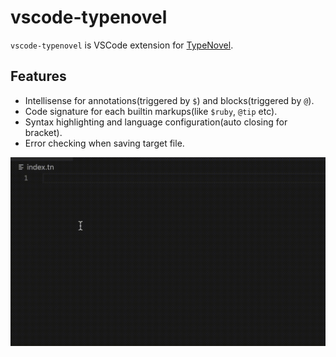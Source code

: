 # vscode-typenovel

`vscode-typenovel` is VSCode extension for [TypeNovel](https://github.com/tategakibunko/TypeNovel).

## Features

- Intellisense for annotations(triggered by `$`) and blocks(triggered by `@`).
- Code signature for each builtin markups(like `$ruby`, `@tip` etc).
- Syntax highlighting and language configuration(auto closing for bracket).
- Error checking when saving target file.

![capture](https://raw.githubusercontent.com/tategakibunko/vscode-typenovel/master/images/capture.gif)
